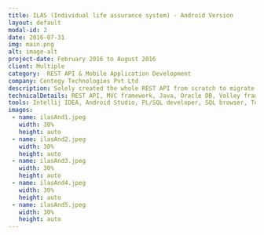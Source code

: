 ```yaml
---
title: ILAS (Individual life assurance system) - Android Version
layout: default
modal-id: 2
date: 2016-07-31
img: main.png
alt: image-alt
project-date: February 2016 to August 2016
client: Multiple
category:  REST API & Mobile Application Development
company: Centegy Technologies Pvt Ltd
description: Solely created the whole REST API from scratch to migrate the ILAS web application to android devices. Along with that I upgraded the backend ILAS service so the same Models and Controllers could serve both the web application views and the android application views (through the REST API). Implemented SSL and Kerberos authentication to make the application secure. Also took active part in the android development outside my assigned role due to upcoming project deadline. 
technicalDetails: REST API, MVC framework, Java, Oracle DB, Volley framework, MySQL  
tools: Intellij IDEA, Android Studio, PL/SQL developer, SQL browser, Tomcat Server
images:
 - name: ilasAnd1.jpeg
   width: 30%
   height: auto
 - name: ilasAnd2.jpeg
   width: 30%
   height: auto
 - name: ilasAnd3.jpeg
   width: 30%
   height: auto
 - name: ilasAnd4.jpeg
   width: 30%
   height: auto
 - name: ilasAnd5.jpeg
   width: 30%
   height: auto   
---
```

